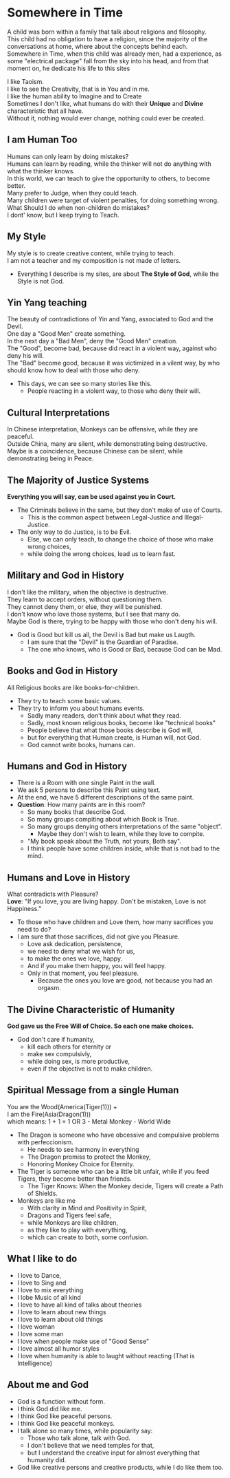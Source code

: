 # Somewhere in Time 

A child was born within a family that talk about religions and filosophy. <br>
This child had no obligation to have a religion, since the majority of the conversations at home, where about the concepts behind each. <br>
Somewhere in Time, when this child was already men, had a experience, as some "electrical package" fall from the sky into his head, and from that moment on, he dedicate his life to this sites <br>

I like Taoism. <br>	
I like to see the Creativity, that is in You and in me. <br>
I like the human ability to Imagine and to Create<br>
Sometimes I don't like, what humans do with their **Unique** and **Divine** characteristic that all have.<br>
Without it, nothing would ever change, nothing could ever be created.<br>

## I am Human Too

Humans can only learn by doing mistakes?<br>
Humans can learn by reading, while the thinker will not do anything with what the thinker knows.<br>
In this world, we can teach to give the opportunity to others, to become better.<br>
Many prefer to Judge, when they could teach.<br>
Many children were target of violent penalties, for doing something wrong.<br>
What Should I do when non-children do mistakes?<br>
I dont' know, but I keep trying to Teach.<br>

## My Style 

My style is to create creative content, while trying to teach.<br>
I am not a teacher and my composition is not made of letters.<br>

- Everything I describe is my sites, are about **The Style of God**, while the Style is not God.

## Yin Yang teaching 

The beauty of contradictions of Yin and Yang, associated to God and the Devil.<br>
One day a "Good Men" create something.<br>
In the next day a "Bad Men", deny the "Good Men" creation.<br>
The "Good", become bad, because did react in a violent way, against who deny his will.<br>
The "Bad" become good, because it was victimized in a vilent way, by who should know how to deal with those who deny.

- This days, we can see so many stories like this.
    - People reacting in a violent way, to those who deny their will.

## Cultural Interpretations 

In Chinese interpretation, Monkeys can be offensive, while they are peaceful.<br>
Outside China, many are silent, while demonstrating being destructive.<br>
Maybe is a coincidence, because Chinese can be silent, while demonstrating being in Peace.

## The Majority of Justice Systems 

**Everything you will say, can be used against you in Court.**<br>

- The Criminals believe in the same, but they don't make of use of Courts.
    - This is the common aspect between Legal-Justice and Illegal-Justice.
- The only way to do Justice, is to be Evil.
    - Else, we can only teach, to change the choice of those who make wrong choices, 
    - while doing the wrong choices, lead us to learn fast.

## Military and God in History

I don't like the military, when the objective is destructive.<br>
They learn to accept orders, without questioning them.<br>
They cannot deny them, or else, they will be punished.<br>
I don't know who love those systems, but I see that many do.<br>
Maybe God is there, trying to be happy with those who don't deny his will.<br>

- God is Good but kill us all, the Devil is Bad but make us Laugth.
    - I am sure that the "Devil" is the Guardian of Paradise.
    - The one who knows, who is Good or Bad, because God can be Mad.

## Books and God in History

All Religious books are like books-for-children.<br>

- They try to teach some basic values.
- They try to inform you about humans events.
    - Sadly many readers, don't think about what they read.
    - Sadly, most known religious books, become like "technical books"
    - People believe that what those books describe is God will, 
    - but for everything that Human create, is Human will, not God. 
    - God cannot write books, humans can.

## Humans and God in History

- There is a Room with one single Paint in the wall.
- We ask 5 persons to describe this Paint using text.
- At the end, we have 5 different descriptions of the same paint.
- **Question**: How many paints are in this room?
    - So many books that describe God.
    - So many groups compiting about which Book is True.
    - So many groups denying others interpretations of the same "object".
        - Maybe they don't wish to learn, while they love to compite.
    - "My book speak about the Truth, not yours, Both say".
    - I think people have some children inside, while that is not bad to the mind.

## Humans and Love in History  

What contradicts with Pleasure?<br>	
**Love**: "If you love, you are living happy. Don't be mistaken, Love is not Happiness."

- To those who have children and Love them, how many sacrifices you need to do?
- I am sure that those sacrifices, did not give you Pleasure.
    - Love ask dedication, persistence, 
    - we need to deny what we wish for us, 
    - to make the ones we love, happy. 
    - And if you make them happy, you will feel happy.
    - Only in that moment, you feel pleasure. 
        - Because the ones you love are good, not because you had an orgasm.

## The Divine Characteristic of Humanity

**God gave us the Free Will of Choice. So each one make choices.**<br>

- God don't care if humanity, 
    - kill each others for eternity or 
    - make sex compulsivly, 
    - while doing sex, is more productive, 
    - even if the objective is not to make children.

## Spiritual Message from a single Human

You are the Wood(America(Tiger(1))) + <br>
I am the Fire(Asia(Dragon(1)))<br>
which means: 1 + 1 = 1 OR 3 - Metal Monkey - World Wide

- The Dragon is someone who have obcessive and compulsive problems with perfeccionism.
    - He needs to see harmony in everything
    - The Dragon promiss to protect the Monkey, 
    - Honoring Monkey Choice for Eternity.
- The Tiger is someone who can be a little bit unfair, while if you feed Tigers, they become better than friends.
    - The Tiger Knows: When the Monkey decide, Tigers will create a Path of Shields.
- Monkeys are like me
    - With clarity in Mind and Positivity in Spirit, 
    - Dragons and Tigers feel safe, 
    - while Monkeys are like children, 
    - as they like to play with everything, 
    - which can create to both, some confusion.

## What I like to do

- I love to Dance, 
- I love to Sing and 
- I love to mix everything
- I lobe Music of all kind
- I love to have all kind of talks about theories
- I love to learn about new things 
- I love to learn about old things 
- I love woman
- I love some man 
- I love when people make use of "Good Sense"
- I love almost all humor styles
- I love when humanity is able to laught without reacting (That is Intelligence)

## About me and God 

- God is a function without form. 
- I think God did like me.
- I think God like peaceful persons.
- I think God like peaceful monkeys.
- I talk alone so many times, while popularity say: 
    - Those who talk alone, talk with God. 
    - I don't believe that we need temples for that, 
    - but I understand the creative input for almost everything that humanity did. 
- God like creative persons and creative products, while I do like them too. 

